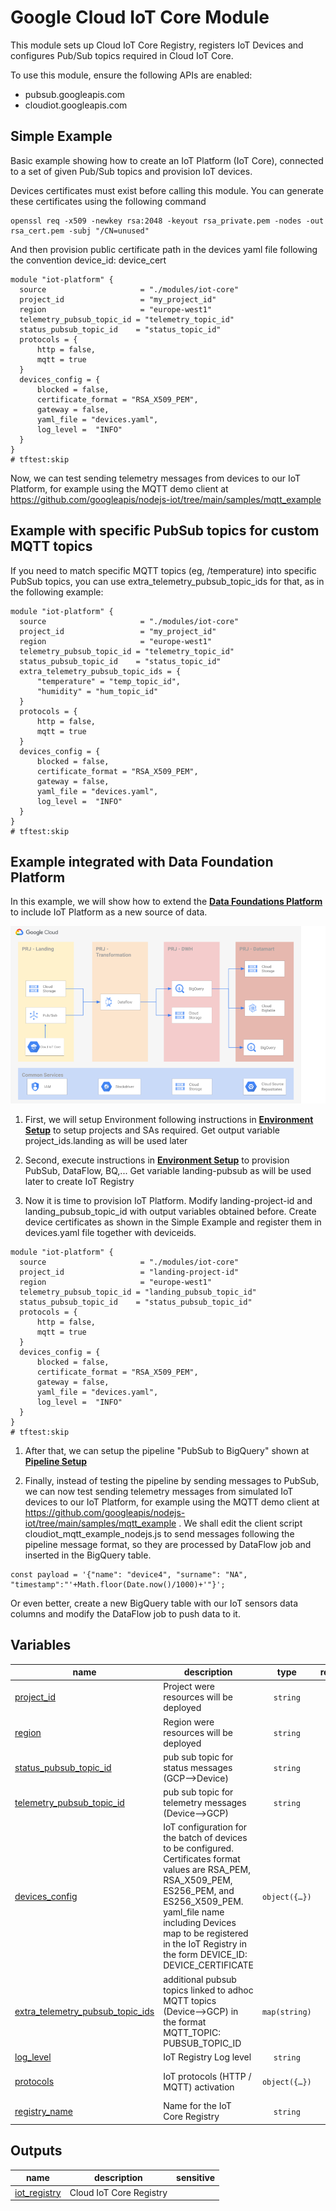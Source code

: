 # Google Cloud IoT Core Module

This module sets up Cloud IoT Core Registry, registers IoT Devices and configures Pub/Sub topics required in Cloud IoT Core.

To use this module, ensure the following APIs are enabled:
* pubsub.googleapis.com
* cloudiot.googleapis.com

## Simple Example

Basic example showing how to create an IoT Platform (IoT Core), connected to a set of given Pub/Sub topics and provision IoT devices.

Devices certificates must exist before calling this module. You can generate these certificates using the following command

```
openssl req -x509 -newkey rsa:2048 -keyout rsa_private.pem -nodes -out rsa_cert.pem -subj "/CN=unused"
```

And then provision public certificate path in the devices yaml file following the convention device_id: device_cert


```hcl
module "iot-platform" {
  source                     = "./modules/iot-core"
  project_id                 = "my_project_id"
  region                     = "europe-west1"
  telemetry_pubsub_topic_id = "telemetry_topic_id"
  status_pubsub_topic_id    = "status_topic_id"
  protocols = {
      http = false,
      mqtt = true
  }
  devices_config = {
      blocked = false, 
      certificate_format = "RSA_X509_PEM", 
      gateway = false, 
      yaml_file = "devices.yaml", 
      log_level =  "INFO"
  }
}
# tftest:skip

```

Now, we can test sending telemetry messages from devices to our IoT Platform, for example using the MQTT demo client at https://github.com/googleapis/nodejs-iot/tree/main/samples/mqtt_example

## Example with specific PubSub topics for custom MQTT topics

If you need to match specific MQTT topics (eg, /temperature) into specific PubSub topics, you can use extra_telemetry_pubsub_topic_ids for that, as in the following example:

```hcl
module "iot-platform" {
  source                     = "./modules/iot-core"
  project_id                 = "my_project_id"
  region                     = "europe-west1"
  telemetry_pubsub_topic_id = "telemetry_topic_id"
  status_pubsub_topic_id    = "status_topic_id"
  extra_telemetry_pubsub_topic_ids = {
      "temperature" = "temp_topic_id",
      "humidity" = "hum_topic_id"
  }
  protocols = {
      http = false,
      mqtt = true
  }
  devices_config = {
      blocked = false, 
      certificate_format = "RSA_X509_PEM", 
      gateway = false, 
      yaml_file = "devices.yaml", 
      log_level =  "INFO"
  }
}
# tftest:skip

```

## Example integrated with Data Foundation Platform
In this example, we will show how to extend the **[Data Foundations Platform](../../data-solutions/data-platform-foundations/)** to include IoT Platform as a new source of data. 

![Target architecture](./diagram_iot.png)

1. First, we will setup Environment following instructions in **[Environment Setup](../../data-solutions/data-platform-foundations/01-environment/)** to setup projects and SAs required. Get output variable project_ids.landing as will be used later

1. Second, execute instructions in **[Environment Setup](../../data-solutions/data-platform-foundations/02-resources/)** to provision PubSub, DataFlow, BQ,... Get variable landing-pubsub as will be used later to create IoT Registry

1. Now it is time to provision IoT Platform. Modify landing-project-id and landing_pubsub_topic_id with output variables obtained before. Create device certificates as shown in the Simple Example and register them in devices.yaml file together with deviceids.

```hcl
module "iot-platform" {
  source                     = "./modules/iot-core"
  project_id                 = "landing-project-id"
  region                     = "europe-west1"
  telemetry_pubsub_topic_id = "landing_pubsub_topic_id"
  status_pubsub_topic_id    = "status_pubsub_topic_id"
  protocols = {
      http = false,
      mqtt = true
  }
  devices_config = {
      blocked = false, 
      certificate_format = "RSA_X509_PEM", 
      gateway = false, 
      yaml_file = "devices.yaml", 
      log_level =  "INFO"
  }
}
# tftest:skip
```
1. After that, we can setup the pipeline "PubSub to BigQuery" shown at **[Pipeline Setup](../../data-solutions/data-platform-foundations/03-pipeline/pubsub_to_bigquery.md)**

1. Finally, instead of testing the pipeline by sending messages to PubSub, we can now test sending telemetry messages from simulated IoT devices to our IoT Platform, for example using the MQTT demo client at https://github.com/googleapis/nodejs-iot/tree/main/samples/mqtt_example . We shall edit the client script cloudiot_mqtt_example_nodejs.js to send messages following the pipeline message format, so they are processed by DataFlow job and inserted in the BigQuery table.
```
const payload = '{"name": "device4", "surname": "NA", "timestamp":"'+Math.floor(Date.now()/1000)+'"}';
```

Or even better, create a new BigQuery table with our IoT sensors data columns and modify the DataFlow job to push data to it.
<!-- BEGIN TFDOC -->

## Variables

| name | description | type | required | default |
|---|---|:---:|:---:|:---:|
| [project_id](variables.tf#L41) | Project were resources will be deployed | <code>string</code> | ✓ |  |
| [region](variables.tf#L55) | Region were resources will be deployed | <code>string</code> | ✓ |  |
| [status_pubsub_topic_id](variables.tf#L66) | pub sub topic for status messages (GCP-->Device) | <code>string</code> | ✓ |  |
| [telemetry_pubsub_topic_id](variables.tf#L71) | pub sub topic for telemetry messages (Device-->GCP) | <code>string</code> | ✓ |  |
| [devices_config](variables.tf#L17) | IoT configuration for the batch of devices to be configured. Certificates format values are RSA_PEM, RSA_X509_PEM, ES256_PEM, and ES256_X509_PEM. yaml_file name including Devices map to be registered in the IoT Registry in the form DEVICE_ID: DEVICE_CERTIFICATE | <code title="object&#40;&#123;&#10;  blocked &#61; bool,&#10;  certificate_format &#61; string,&#10;  gateway &#61; bool,&#10;  yaml_file &#61; string,&#10;  log_level &#61; string&#10;&#125;&#41;">object&#40;&#123;&#8230;&#125;&#41;</code> |  | <code>&#123; blocked &#61; false, certificate_format &#61; &#34;RSA_X509_PEM&#34;, gateway &#61; false, yaml_file &#61; &#34;&#34;, log_level &#61;  &#34;INFO&#34;&#125;</code> |
| [extra_telemetry_pubsub_topic_ids](variables.tf#L29) | additional pubsub topics linked to adhoc MQTT topics (Device-->GCP) in the format MQTT_TOPIC: PUBSUB_TOPIC_ID | <code>map&#40;string&#41;</code> |  | <code>&#123;&#125;</code> |
| [log_level](variables.tf#L35) | IoT Registry Log level | <code>string</code> |  | <code>&#34;INFO&#34;</code> |
| [protocols](variables.tf#L46) | IoT protocols (HTTP / MQTT) activation | <code title="object&#40;&#123;&#10;  http &#61; bool,&#10;  mqtt &#61; bool&#10;&#125;&#41;">object&#40;&#123;&#8230;&#125;&#41;</code> |  | <code>&#123; http &#61; true, mqtt &#61; true &#125;</code> |
| [registry_name](variables.tf#L60) | Name for the IoT Core Registry | <code>string</code> |  | <code>&#34;cloudiot-registry&#34;</code> |

## Outputs

| name | description | sensitive |
|---|---|:---:|
| [iot_registry](outputs.tf#L17) | Cloud IoT Core Registry |  |

<!-- END TFDOC -->
